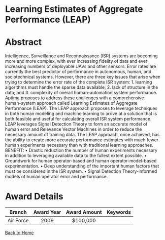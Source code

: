 
Learning Estimates of Aggregate Performance (LEAP)
==================================================

# Abstract


Intelligence, Surveillance and Reconnaissance (ISR) systems are becoming more and more complex, with ever increasing fidelity of data and ever increasing numbers of deployable UAVs and other sensors.  Error rates are currently the best predictor of performance in autonomous, human, and sociotechnical systems. However, there are three key issues that arise when trying to determine the error rate of the complete ISR system: 1. learning algorithms must handle the sparse data available; 2. lack of structure in the data; and 3. complexity of overall human-automation system performance.  Aptima proposes to address these challenges with a comprehensive human-system approach called Learning Estimates of Aggregate Performance (LEAP).  The LEAP approach proposes to leverage techniques in both human modeling and machine learning to arrive at a solution that is both feasible and useful for calculating overall ISR system performance.  LEAP leverages Signal Detection Theory to form an accurate model of human error and Relevance Vector Machines in order to reduce the necessary amount of training data. The LEAP approach, once achieved, has the ability to create more accurate performance estimates with much fewer human experiments necessary than with traditional learning approaches.  BENEFIT:   • Drastic reduction the number of human experiments necessary in addition to leveraging available data to the fullest extent possible.  • Groundwork for human operator-based and human operator-model-based experimentation. • Deep understanding of the important human factors that must be considered in the ISR system. • Signal Detection Theory-informed models of human operator error and performance.  

# Award Details

|Branch|Award Year|Award Amount|Keywords|
| :---: | :---: | :---: | :---: |
|Air Force|2009|$100,000||
  
  


[Back to Home](https://github.com/chrischow/dod_sbir_awards#1327)